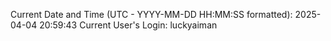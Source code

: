 Current Date and Time (UTC - YYYY-MM-DD HH:MM:SS formatted): 2025-04-04 20:59:43
Current User's Login: luckyaiman
